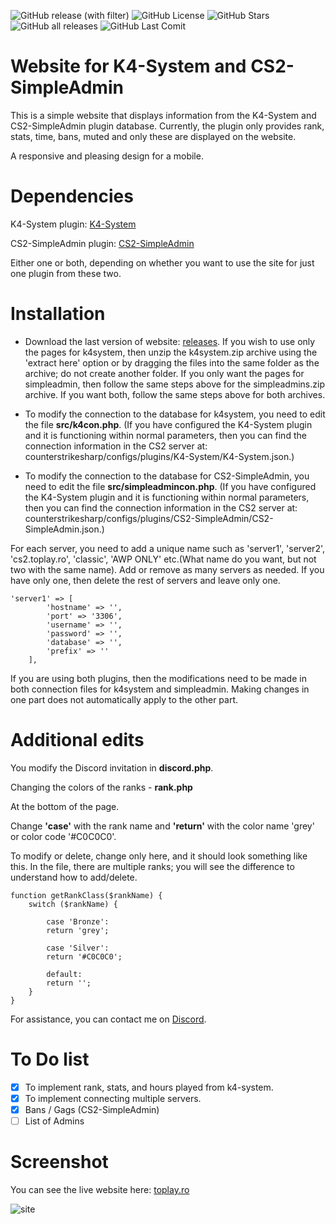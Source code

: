 <img alt="GitHub release (with filter)" src="https://img.shields.io/github/v/release/sdg12321/K4-System-Website"> <img alt="GitHub License" src="https://img.shields.io/github/license/sdg12321/K4-System-Website"> <img alt="GitHub Stars" src="https://img.shields.io/github/stars/sdg12321/K4-System-Website">
 <img alt="GitHub all releases" src="https://img.shields.io/github/downloads/sdg12321/K4-System-Website/total"> <img alt="GitHub Last Comit" src="https://img.shields.io/github/last-commit/sdg12321/K4-System-Website">
# Website for K4-System and CS2-SimpleAdmin
This is a simple website that displays information from the K4-System and CS2-SimpleAdmin plugin database. Currently, the plugin only provides rank, stats, time, bans, muted and only these are displayed on the website.

A responsive and pleasing design for a mobile.

# Dependencies
K4-System plugin: [K4-System](https://github.com/K4ryuu/K4-System)

CS2-SimpleAdmin plugin: [CS2-SimpleAdmin](https://github.com/daffyyyy/CS2-SimpleAdmin)

Either one or both, depending on whether you want to use the site for just one plugin from these two.

# Installation

- Download the last version of website: [releases](https://github.com/sdg12321/K4-System-Website/releases). If you wish to use only the pages for k4system, then unzip the k4system.zip archive using the 'extract here' option or by dragging the files into the same folder as the archive; do not create another folder. If you only want the pages for simpleadmin, then follow the same steps above for the simpleadmins.zip archive. If you want both, follow the same steps above for both archives.

- To modify the connection to the database for k4system, you need to edit the file **src/k4con.php**. (If you have configured the K4-System plugin and it is functioning within normal parameters, then you can find the connection information in the CS2 server at: counterstrikesharp/configs/plugins/K4-System/K4-System.json.)

- To modify the connection to the database for CS2-SimpleAdmin, you need to edit the file **src/simpleadmincon.php**. (If you have configured the K4-System plugin and it is functioning within normal parameters, then you can find the connection information in the CS2 server at: counterstrikesharp/configs/plugins/CS2-SimpleAdmin/CS2-SimpleAdmin.json.)

For each server, you need to add a unique name such as 'server1', 'server2', 'cs2.toplay.ro', 'classic', 'AWP ONLY' etc.(What name do you want, but not two with the same name). Add or remove as many servers as needed. If you have only one, then delete the rest of servers and leave only one.

```
'server1' => [
        'hostname' => '',
        'port' => '3306',
        'username' => '',
        'password' => '',
        'database' => '',
        'prefix' => ''
    ],
```
If you are using both plugins, then the modifications need to be made in both connection files for k4system and simpleadmin. Making changes in one part does not automatically apply to the other part.

# Additional edits
You modify the Discord invitation in **discord.php**.

Changing the colors of the ranks - **rank.php**

At the bottom of the page.

Change **'case'** with the rank name and **'return'** with the color name 'grey' or color code '#C0C0C0'.

To modify or delete, change only here, and it should look something like this. In the file, there are multiple ranks; you will see the difference to understand how to add/delete.
```
function getRankClass($rankName) {
    switch ($rankName) {

        case 'Bronze':
        return 'grey';

        case 'Silver':
        return '#C0C0C0';

        default:
        return '';
    }
}
```

For assistance, you can contact me on [Discord](https://discord.gg/XJEvUa9QfJ). 

# To Do list
- [x] To implement rank, stats, and hours played from k4-system.
- [x] To implement connecting multiple servers.
- [x] Bans / Gags (CS2-SimpleAdmin)
- [ ] List of Admins

# Screenshot
You can see the live website here: [toplay.ro](https://toplay.ro/)

![site](https://github.com/sdg12321/K4-System-Website/assets/151413805/54bd1d5a-ea1a-4ff6-a0a4-e55631362e04)
